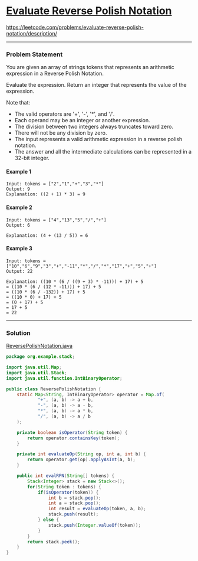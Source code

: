 # [Evaluate Reverse Polish Notation](https://leetcode.com/problems/evaluate-reverse-polish-notation/description/)
https://leetcode.com/problems/evaluate-reverse-polish-notation/description/

<hr/>

### Problem Statement
You are given an array of strings tokens that represents an arithmetic expression in a Reverse Polish Notation.

Evaluate the expression. Return an integer that represents the value of the expression.

Note that:

- The valid operators are '+', '-', '*', and '/'.
- Each operand may be an integer or another expression.
- The division between two integers always truncates toward zero.
- There will not be any division by zero.
- The input represents a valid arithmetic expression in a reverse polish notation.
- The answer and all the intermediate calculations can be represented in a 32-bit integer.


#### Example 1
```
Input: tokens = ["2","1","+","3","*"]
Output: 9
Explanation: ((2 + 1) * 3) = 9
```

#### Example 2
```
Input: tokens = ["4","13","5","/","+"]
Output: 6

Explanation: (4 + (13 / 5)) = 6
```

#### Example 3
```
Input: tokens = ["10","6","9","3","+","-11","*","/","*","17","+","5","+"]
Output: 22

Explanation: ((10 * (6 / ((9 + 3) * -11))) + 17) + 5
= ((10 * (6 / (12 * -11))) + 17) + 5
= ((10 * (6 / -132)) + 17) + 5
= ((10 * 0) + 17) + 5
= (0 + 17) + 5
= 17 + 5
= 22
```
<hr />

### Solution
[ReversePolishNotation.java](../../src/main/java/org/example/stack/ReversePolishNotation.java) 
```java
package org.example.stack;

import java.util.Map;
import java.util.Stack;
import java.util.function.IntBinaryOperator;

public class ReversePolishNotation {
    static Map<String, IntBinaryOperator> operator = Map.of(
            "+", (a, b) -> a + b,
            "-", (a, b) -> a - b,
            "*", (a, b) -> a * b,
            "/", (a, b) -> a / b
    );

    private boolean isOperator(String token) {
        return operator.containsKey(token);
    }

    private int evaluateOp(String op, int a, int b) {
        return operator.get(op).applyAsInt(a, b);
    }

    public int evalRPN(String[] tokens) {
        Stack<Integer> stack = new Stack<>();
        for(String token : tokens) {
            if(isOperator(token)) {
                int b = stack.pop();
                int a = stack.pop();
                int result = evaluateOp(token, a, b);
                stack.push(result);
            } else {
                stack.push(Integer.valueOf(token));
            }
        }
        return stack.peek();
    }
}

```